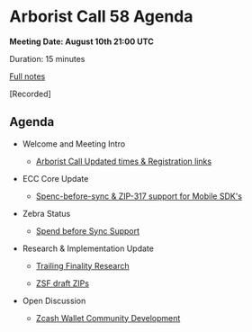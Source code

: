 # Arborist Call 58 Agenda

**Meeting Date: August 10th 21:00 UTC**

Duration: 15 minutes

[Full notes](https://github.com/ZcashCommunityGrants/arboretum-notes/blob/main/AllArboristCallNotes/Arborist%20Call%2058-Notes.md)

[Recorded]


## Agenda


+ Welcome and Meeting Intro

     - [Arborist Call Updated times & Registration links](https://github.com/ZcashCommunityGrants/arboretum-notes/blob/main/AllArboristCallNotes/Arborist%20Call%2058-Notes.md#0-welcome--intro---arborist-call-updated-times--registration-links)


+ ECC Core Update 

     - [Spenc-before-sync & ZIP-317 support for Mobile SDK's](https://github.com/ZcashCommunityGrants/arboretum-notes/blob/main/AllArboristCallNotes/Arborist%20Call%2058-Notes.md#1-ecc-update---spenc-before-sync--zip-317-support-for-mobile-sdks)
 

+ Zebra Status 

     - [Spend before Sync Support](https://github.com/ZcashCommunityGrants/arboretum-notes/blob/main/AllArboristCallNotes/Arborist%20Call%2058-Notes.md#2-zebrad-status---spend-before-sync-support)


+ Research & Implementation Update 
 
     - [Trailing Finality Research](https://github.com/ZcashCommunityGrants/arboretum-notes/blob/main/AllArboristCallNotes/Arborist%20Call%2058-Notes.md#3-research--implementation-updates---trailing-finality-research--zsf-draft-zips)
     
     - [ZSF draft ZIPs](https://github.com/ZcashCommunityGrants/arboretum-notes/blob/main/AllArboristCallNotes/Arborist%20Call%2058-Notes.md#3-research--implementation-updates---trailing-finality-research--zsf-draft-zips)


+ Open Discussion

     - [Zcash Wallet Community Development](https://github.com/ZcashCommunityGrants/arboretum-notes/blob/main/AllArboristCallNotes/Arborist%20Call%2058-Notes.md#4-open-discussion---zcash-wallet-community-development)
 